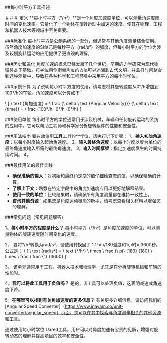 ##每小时平方工具描述

＃＃＃ 定义
**每小时平方（°/h²）**是一个角度加速度单位，可以测量角速度随时间的变化速率。它量化了一个物体在旋转运动中加速的速度，使其在物理，工程和机器人技术等领域中至关重要。

###标准化
每小时平方是公制系统的一部分，但通常与其他角度测量结合使用。虽然角度加速度的SI单元是每秒平方（rad/s²）的弧度，但每小时平方的学位为涉及较慢旋转运动的应用提供了更直观的理解。

###历史和进化
角度加速的概念已经发展了几个世纪，早期的力学研究为现代物理奠定了基础。将学位用作衡量角度的方法可以追溯到古代文明，并且将时间整合到这种测量中，导致在各种科学和工程环境中采用平方的每小时学位。

###示例计算
为了说明每小时平方度的使用，请考虑将其旋转速度从0°/h增加到100°/h的车轮。角加速度可以计算如下：

\ [
\ text {角加速度} = \ frac {\ delta \ text {Angular Velocity}}} {\ delta \ text {time}} = \ frac {100°/h -0°/h -0°/h}
\]

###使用单位
每小时平方的学位通常用于涉及机械，车辆和任何旋转运动的系统的应用中。它可以帮助工程师和科学家分析旋转组件的性能和安全性。

###用法指南
要有效使用**工具**工具的**学位，请执行以下步骤：
1。**输入初始角速度**：以每小时度输入起始角速度。
2。**输入最终角速度**：以每小时度以度为单位的最终角速度输入所需的最终角速度。
3。**输入时间框架**：指定加速度发生的时间持续时间。
4。

###最佳用法的最佳实践
-  **确保准确的输入**：对初始和最终角速度的值仔细检查您的值，以确保精确的计算。
-  **了解上下文**：熟悉在特定字段中的角度加速度应用以更好地解释结果。
-  **使用一致的单位**：比较结果时，请确保所有角度测量都在维持一致性上。
-  **咨询其他资源**：如果您是角度运动概念的新手，请考虑查看相关材料以增强您的理解。

###常见问题（常见问题解答）

1。**每小时平方的程度是什么？**
每小时平方（°/h²）是角度加速度的单位，可以测量物体的旋转速度随时间变化的速度。

2。
要将°/h²转换为rad/s²，请使用转换因子：1°=π/180弧度和1小时= 3600秒。公式是：
\ [
\ text {rad/s²} = \ text {°/h²} \ times \ frac {\ pi} {180} {180} \ times \ frac \ frac {1} {3600}
\]

3。
该单元通常用于工程，机器人技术和物理学，尤其是在分析旋转机械和车辆的性能时。

4。**我可以将此工具用于负值吗？**
是的，该工具可以处理负值，这表明减速或角速度下降。

5。**在哪里可以找到有关角加速度的更多信息？**
有关更多详细信息，请访问我们的[Angular Speed Converter]（https://www.inayam.co/unit-converter/angular_speed）页面，您可以在其中探索与角度测量相关的其他资源和工具。

通过使用每小时学位 Uared工具，用户可以对角度加速有宝贵的见解，增强对旋转动态的理解并提高项目的效率和安全性。